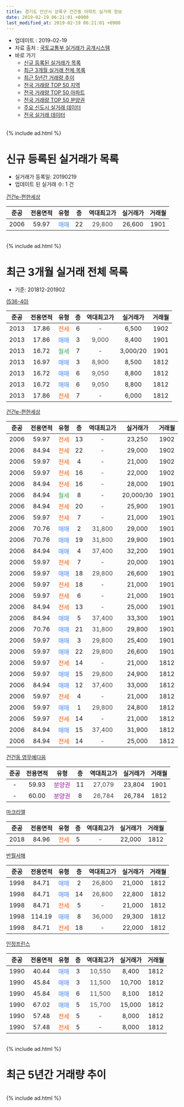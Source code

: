 ```yaml
---
title: 경기도 안산시 상록구 건건동 아파트 실거래 정보
date: 2019-02-19 06:21:01 +0900
last_modified_at: 2019-02-19 06:21:01 +0900
---
```


* 업데이트 : 2019-02-19
* 자료 출처 : [국토교통부 실거래가 공개시스템](http://rt.molit.go.kr)
* 바로 가기
    * [신규 등록된 실거래가 목록](#신규-등록된-실거래가-목록)
    * [최근 3개월 실거래 전체 목록](#최근-3개월-실거래-전체-목록)
    * [최근 5년간 거래량 추이](#최근-5년간-거래량-추이)
    * [전국 거래량 TOP 50 지역](https://ayogom.github.io/apt-trade-info/최근-3개월-전국에서-가장-거래가-많이-발생한-지역)
    * [전국 거래량 TOP 50 아파트](https://ayogom.github.io/apt-trade-info/최근-3개월-전국에서-가장-거래가-많이-발생한-아파트)
    * [전국 거래량 TOP 50 분양권](https://ayogom.github.io/apt-trade-info/최근-3개월-전국에서-가장-거래가-많이-발생한-분양권)
    * [주요 신도시 실거래 데이터](https://ayogom.github.io/apt-trade-info/주요-신도시)
    * [전국 실거래 데이터](https://ayogom.github.io/apt-trade-info/전국)
<br>
{% include ad.html %}
<br>

# 신규 등록된 실거래가 목록
* 실거래가 등록일: 20190219
* 업데이트 된 실거래 수: 1 건


[건건e-편한세상](https://search.naver.com/search.naver?query=%EA%B2%BD%EA%B8%B0%EB%8F%84+%EC%95%88%EC%82%B0%EC%8B%9C+%EC%83%81%EB%A1%9D%EA%B5%AC+%EA%B1%B4%EA%B1%B4%EB%8F%99+%EA%B1%B4%EA%B1%B4e-%ED%8E%B8%ED%95%9C%EC%84%B8%EC%83%81)

|준공|전용면적|유형|층|역대최고가|실거래가|거래월|
|:---:|:---:|:---:|:---:|:---:|:---:|:---:|
|2006|59.97|<span style="color:#4285f3">매매</span>|22|<span style="color:#444444">29,800</span>|26,600|1901|


<br>
{% include ad.html %}
<br>

# 최근 3개월 실거래 전체 목록
* 기준: 201812-201902


[(536-40)](https://search.naver.com/search.naver?query=%EA%B2%BD%EA%B8%B0%EB%8F%84+%EC%95%88%EC%82%B0%EC%8B%9C+%EC%83%81%EB%A1%9D%EA%B5%AC+%EA%B1%B4%EA%B1%B4%EB%8F%99+%28536-40%29)

|준공|전용면적|유형|층|역대최고가|실거래가|거래월|
|:---:|:---:|:---:|:---:|:---:|:---:|:---:|
|2013|17.86|<span style="color:#ff5a00">전세</span>|6|<span style="color:#444444">-</span>|6,500|1902|
|2013|17.86|<span style="color:#4285f3">매매</span>|3|<span style="color:#444444">9,000</span>|8,400|1901|
|2013|16.72|<span style="color:#34a853">월세</span>|7|<span style="color:#444444">-</span>|3,000/20|1901|
|2013|16.97|<span style="color:#4285f3">매매</span>|3|<span style="color:#444444">8,900</span>|8,500|1812|
|2013|16.72|<span style="color:#4285f3">매매</span>|6|<span style="color:#444444">9,050</span>|8,800|1812|
|2013|16.72|<span style="color:#4285f3">매매</span>|6|<span style="color:#444444">9,050</span>|8,800|1812|
|2013|17.86|<span style="color:#ff5a00">전세</span>|7|<span style="color:#444444">-</span>|6,000|1812|

[건건e-편한세상](https://search.naver.com/search.naver?query=%EA%B2%BD%EA%B8%B0%EB%8F%84+%EC%95%88%EC%82%B0%EC%8B%9C+%EC%83%81%EB%A1%9D%EA%B5%AC+%EA%B1%B4%EA%B1%B4%EB%8F%99+%EA%B1%B4%EA%B1%B4e-%ED%8E%B8%ED%95%9C%EC%84%B8%EC%83%81)

|준공|전용면적|유형|층|역대최고가|실거래가|거래월|
|:---:|:---:|:---:|:---:|:---:|:---:|:---:|
|2006|59.97|<span style="color:#ff5a00">전세</span>|13|<span style="color:#444444">-</span>|23,250|1902|
|2006|84.94|<span style="color:#ff5a00">전세</span>|22|<span style="color:#444444">-</span>|29,000|1902|
|2006|59.97|<span style="color:#ff5a00">전세</span>|4|<span style="color:#444444">-</span>|21,000|1902|
|2006|59.97|<span style="color:#ff5a00">전세</span>|16|<span style="color:#444444">-</span>|22,000|1902|
|2006|84.94|<span style="color:#ff5a00">전세</span>|16|<span style="color:#444444">-</span>|28,000|1901|
|2006|84.94|<span style="color:#34a853">월세</span>|8|<span style="color:#444444">-</span>|20,000/30|1901|
|2006|84.94|<span style="color:#ff5a00">전세</span>|20|<span style="color:#444444">-</span>|25,900|1901|
|2006|59.97|<span style="color:#ff5a00">전세</span>|7|<span style="color:#444444">-</span>|21,000|1901|
|2006|70.76|<span style="color:#4285f3">매매</span>|2|<span style="color:#444444">31,800</span>|29,000|1901|
|2006|70.76|<span style="color:#4285f3">매매</span>|19|<span style="color:#444444">31,800</span>|29,900|1901|
|2006|84.94|<span style="color:#4285f3">매매</span>|4|<span style="color:#444444">37,400</span>|32,200|1901|
|2006|59.97|<span style="color:#ff5a00">전세</span>|7|<span style="color:#444444">-</span>|20,000|1901|
|2006|59.97|<span style="color:#4285f3">매매</span>|18|<span style="color:#444444">29,800</span>|26,600|1901|
|2006|59.97|<span style="color:#ff5a00">전세</span>|18|<span style="color:#444444">-</span>|21,000|1901|
|2006|59.97|<span style="color:#ff5a00">전세</span>|6|<span style="color:#444444">-</span>|21,000|1901|
|2006|84.94|<span style="color:#ff5a00">전세</span>|13|<span style="color:#444444">-</span>|25,000|1901|
|2006|84.94|<span style="color:#4285f3">매매</span>|5|<span style="color:#444444">37,400</span>|33,300|1901|
|2006|70.76|<span style="color:#4285f3">매매</span>|21|<span style="color:#444444">31,800</span>|29,800|1901|
|2006|59.97|<span style="color:#4285f3">매매</span>|3|<span style="color:#444444">29,800</span>|25,400|1901|
|2006|59.97|<span style="color:#4285f3">매매</span>|22|<span style="color:#444444">29,800</span>|26,600|1901|
|2006|59.97|<span style="color:#ff5a00">전세</span>|14|<span style="color:#444444">-</span>|21,000|1812|
|2006|59.97|<span style="color:#4285f3">매매</span>|15|<span style="color:#444444">29,800</span>|24,900|1812|
|2006|84.94|<span style="color:#4285f3">매매</span>|12|<span style="color:#444444">37,400</span>|33,000|1812|
|2006|59.97|<span style="color:#ff5a00">전세</span>|4|<span style="color:#444444">-</span>|21,000|1812|
|2006|59.97|<span style="color:#4285f3">매매</span>|1|<span style="color:#444444">29,800</span>|24,800|1812|
|2006|59.97|<span style="color:#ff5a00">전세</span>|14|<span style="color:#444444">-</span>|21,000|1812|
|2006|84.94|<span style="color:#4285f3">매매</span>|15|<span style="color:#444444">37,400</span>|31,900|1812|
|2006|84.94|<span style="color:#ff5a00">전세</span>|14|<span style="color:#444444">-</span>|25,000|1812|

[건건동 영무예다음](https://search.naver.com/search.naver?query=%EA%B2%BD%EA%B8%B0%EB%8F%84+%EC%95%88%EC%82%B0%EC%8B%9C+%EC%83%81%EB%A1%9D%EA%B5%AC+%EA%B1%B4%EA%B1%B4%EB%8F%99+%EA%B1%B4%EA%B1%B4%EB%8F%99+%EC%98%81%EB%AC%B4%EC%98%88%EB%8B%A4%EC%9D%8C)

|준공|전용면적|유형|층|역대최고가|실거래가|거래월|
|:---:|:---:|:---:|:---:|:---:|:---:|:---:|
|-|59.93|<span style="color:#9C11A5">분양권</span>|11|<span style="color:#444444">27,079</span>|23,804|1901|
|-|60.00|<span style="color:#9C11A5">분양권</span>|8|<span style="color:#444444">26,784</span>|26,784|1812|

[마크리엘](https://search.naver.com/search.naver?query=%EA%B2%BD%EA%B8%B0%EB%8F%84+%EC%95%88%EC%82%B0%EC%8B%9C+%EC%83%81%EB%A1%9D%EA%B5%AC+%EA%B1%B4%EA%B1%B4%EB%8F%99+%EB%A7%88%ED%81%AC%EB%A6%AC%EC%97%98)

|준공|전용면적|유형|층|역대최고가|실거래가|거래월|
|:---:|:---:|:---:|:---:|:---:|:---:|:---:|
|2018|84.96|<span style="color:#ff5a00">전세</span>|5|<span style="color:#444444">-</span>|22,000|1812|

[반월서해](https://search.naver.com/search.naver?query=%EA%B2%BD%EA%B8%B0%EB%8F%84+%EC%95%88%EC%82%B0%EC%8B%9C+%EC%83%81%EB%A1%9D%EA%B5%AC+%EA%B1%B4%EA%B1%B4%EB%8F%99+%EB%B0%98%EC%9B%94%EC%84%9C%ED%95%B4)

|준공|전용면적|유형|층|역대최고가|실거래가|거래월|
|:---:|:---:|:---:|:---:|:---:|:---:|:---:|
|1998|84.71|<span style="color:#4285f3">매매</span>|2|<span style="color:#444444">26,800</span>|21,000|1812|
|1998|84.71|<span style="color:#4285f3">매매</span>|14|<span style="color:#444444">26,800</span>|22,800|1812|
|1998|84.71|<span style="color:#ff5a00">전세</span>|5|<span style="color:#444444">-</span>|21,000|1812|
|1998|114.19|<span style="color:#4285f3">매매</span>|8|<span style="color:#444444">36,000</span>|29,300|1812|
|1998|84.71|<span style="color:#ff5a00">전세</span>|18|<span style="color:#444444">-</span>|22,000|1812|


<script async src="//pagead2.googlesyndication.com/pagead/js/adsbygoogle.js"></script>
<!-- 기본 -->
<ins class="adsbygoogle"
     style="display:block"
     data-ad-client="ca-pub-2446590836940007"
     data-ad-slot="1659523306"
     data-ad-format="auto"
     data-full-width-responsive="true"></ins>
<script>
(adsbygoogle = window.adsbygoogle || []).push({});
</script>


[인정프린스](https://search.naver.com/search.naver?query=%EA%B2%BD%EA%B8%B0%EB%8F%84+%EC%95%88%EC%82%B0%EC%8B%9C+%EC%83%81%EB%A1%9D%EA%B5%AC+%EA%B1%B4%EA%B1%B4%EB%8F%99+%EC%9D%B8%EC%A0%95%ED%94%84%EB%A6%B0%EC%8A%A4)

|준공|전용면적|유형|층|역대최고가|실거래가|거래월|
|:---:|:---:|:---:|:---:|:---:|:---:|:---:|
|1990|40.44|<span style="color:#4285f3">매매</span>|3|<span style="color:#444444">10,550</span>|8,400|1812|
|1990|45.84|<span style="color:#4285f3">매매</span>|3|<span style="color:#444444">11,500</span>|10,700|1812|
|1990|45.84|<span style="color:#4285f3">매매</span>|6|<span style="color:#444444">11,500</span>|8,100|1812|
|1990|67.02|<span style="color:#4285f3">매매</span>|5|<span style="color:#444444">15,700</span>|15,000|1812|
|1990|57.48|<span style="color:#ff5a00">전세</span>|5|<span style="color:#444444">-</span>|8,000|1812|
|1990|57.48|<span style="color:#ff5a00">전세</span>|5|<span style="color:#444444">-</span>|8,000|1812|


<br>
{% include ad.html %}
<br>

# 최근 5년간 거래량 추이


<div style="width:100%;">
    <canvas id="deal_progress" height="200"></canvas>
</div>

<script>
new Chart(document.getElementById("deal_progress"), {
    type: 'line',
    data: {
        labels: ['201402','201403','201404','201405','201406','201407','201408','201409','201410','201411','201412','201501','201502','201503','201504','201505','201506','201507','201508','201509','201510','201511','201512','201601','201602','201603','201604','201605','201606','201607','201608','201609','201610','201611','201612','201701','201702','201703','201704','201705','201706','201707','201708','201709','201710','201711','201712','201801','201802','201803','201804','201805','201806','201807','201808','201809','201810','201811','201812','201901','201902'],
        datasets: [{
            label: '매매',
            pointRadius: 1,
            data: [44, 57, 40, 34, 30, 24, 45, 60, 40, 17, 14, 38, 31, 32, 21, 30, 32, 33, 23, 24, 24, 17, 16, 26, 18, 31, 22, 18, 35, 31, 20, 15, 32, 18, 15, 18, 12, 21, 19, 20, 23, 22, 20, 11, 18, 19, 9, 18, 16, 14, 20, 11, 20, 14, 23, 26, 21, 8, 15, 10, 0],
            borderColor: "rgba(255, 201, 14, 1)",
            backgroundColor: "rgba(255, 201, 14, 0.5)",
            fill: false,
            lineTension: 0
        },{
            label: '전월세',
            pointRadius: 1,
            data: [18, 25, 16, 17, 20, 13, 27, 24, 24, 21, 21, 18, 22, 24, 13, 20, 14, 16, 19, 16, 20, 15, 18, 12, 14, 17, 14, 16, 15, 14, 21, 20, 19, 17, 8, 9, 22, 18, 12, 14, 14, 18, 6, 21, 8, 14, 8, 12, 11, 17, 15, 7, 16, 12, 15, 13, 21, 4, 10, 9, 5],
            borderColor: "rgba(0, 141, 185, 1)",
            backgroundColor: "rgba(0, 141, 185, 0.5)",
            fill: false,
            lineTension: 0
        }
        ]
    },
    options: {
        responsive: true,
        title: {
            display: false
        },
        tooltips: {
            mode: 'index',
            intersect: false
        },
        hover: {
            mode: 'nearest',
            intersect: true
        },
        scales: {
            xAxes: [{
                display: true,
                scaleLabel: {
                    display: true,
                    labelString: '년/월'
                }
            }],
            yAxes: [{
                display: true,
                ticks: {
                    suggestedMin: 0,
                },
                scaleLabel: {
                    display: true,
                    labelString: '실거래 수'
                }
            }]
        }
    }
});

</script>


<br>
{% include ad.html %}
<br>

